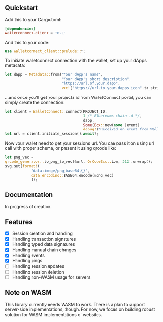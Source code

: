 ## Quickstart

Add this to your Cargo.toml:

```toml
[dependencies]
walletconnect-client = "0.1"
```

And this to your code:

```rust
use walletconnect_client::prelude::*;
```

To initiate walletconnect connection with the wallet, set up your dApps metadata:

```rust
let dapp = Metadata::from("Your dApp's name", 
                          "Your dApp's short description", 
                          "https://url.of.your.dapp", 
                          vec!["https://url.to.your.dapps.icon".to_string()]);
```

...and once you'll get your projects id from WalletConnect portal, you can simply create the connection:

```rust 
let client = WalletConnect::connect(PROJECT_ID, 
                                    1 /* Ethereums chain id */, 
                                    dapp, 
                                    Some(Box::new(move |event| 
                                    debug!("Received an event from WallectConnect {event:?}")))).await?;
let url = client.initiate_session().await?;
```

Now your wallet need to get your sessions url. You can pass it on using url call with proper schema, or present it using qrcode like:

```rust 
let png_vec =
qrcode_generator::to_png_to_vec(&url, QrCodeEcc::Low, 512).unwrap();
svg.set(format!(
            "data:image/png;base64,{}",
            data_encoding::BASE64.encode(&png_vec)
            ));
```

## Documentation

In progress of creation.

## Features

- [X] Session creation and handling
- [X] Handling transaction signatures
- [X] Handling typed data signatures
- [X] Handling manual chain changes
- [X] Handling events
- [X] Handling pings 
- [ ] Handling session updates
- [ ] Handling session deletion
- [ ] Handling non-WASM usage for servers

## Note on WASM

This library currently needs WASM to work. There is a plan to support server-side implementations, though. For now, we focus on building robust solution for WASM implementations of websites.
